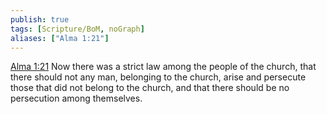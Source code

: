 ```yaml
---
publish: true
tags: [Scripture/BoM, noGraph]
aliases: ["Alma 1:21"]
---
```

[Alma 1:21](https://churchofjesuschrist.org/study/scriptures/bofm/alma/1?lang=eng&id=p21#p21) Now there was a strict law among the people of the church, that there should not any man, belonging to the church, arise and persecute those that did not belong to the church, and that there should be no persecution among themselves.
